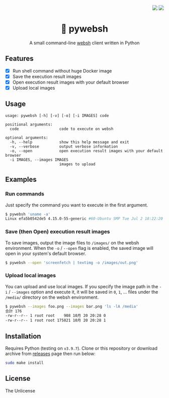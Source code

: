 <div align="right">
    <img src="https://img.shields.io/static/v1?label=Language&message=Python&color=blue&style=flat-square"/>
    <a href="./LICENSE"><img src="https://img.shields.io/static/v1?label=License&message=Unlicense&color=darkgray&style=flat-square"/></a>
</div>

<div align="center"><h1>🐍 pywebsh</h1></div>

<div align="center">
    
A small command-line [websh](https://github.com/jiro4989/websh) client written in Python

</div>

## Features

- [x] Run shell command without huge Docker image
- [x] Save the execution result images
- [x] Open execution result images with your default browser
- [x] Upload local images

## Usage

```
usage: pywebsh [-h] [-v] [-o] [-i IMAGES] code

positional arguments:
  code                  code to execute on websh

optional arguments:
  -h, --help            show this help message and exit
  -v, --verbose         output verbose information
  -o, --open            open execution result images with your default browser
  -i IMAGES, --images IMAGES
                        images to upload
```

## Examples

### Run commands

Just specify the command you want to execute in the first argument.

```bash
$ pywebsh 'uname -a'
Linux efa5b0542de5 4.15.0-55-generic #60-Ubuntu SMP Tue Jul 2 18:22:20 UTC 2019 x86_64 x86_64 x86_64 GNU/Linux
```

### Save (then Open) execution result images

To save images, output the image files to `/images/` on the websh environment. When the `-o` / `--open` flag is enabled, the saved image will open in your system's default browser.

```bash
$ pywebsh --open 'screenfetch | textimg -o /images/out.png'
```

### Upload local images

You can upload and use local images. If you specify the image path in the `-i` / `--images` option and execute it, it will be saved in `0`, `1`, ... files under the `/media/` directory on the websh environment.

```bash
$ pywebsh --images foo.png --images bar.png 'ls -lA /media'
合計 176
-rw-r--r-- 1 root root    908 10月 20 20:28 0
-rw-r--r-- 1 root root 175821 10月 20 20:28 1
```

## Installation

Requires Python (testing on `v3.9.7`). Clone or this repository or download archive from [releases](https://github.com/sheepla/pywebsh/releases) page then run below:

```bash
sudo make install
```

## License

The Unlicense
